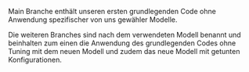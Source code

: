 Main Branche enthält unseren ersten grundlegenden Code ohne Anwendung spezifischer von uns gewähler Modelle.

Die weiteren Branches sind nach dem verwendeten Modell benannt und beinhalten zum einen die Anwendung des grundlegenden Codes ohne Tuning mit dem neuen Modell und zudem das neue Modell mit getunten Konfigurationen.
